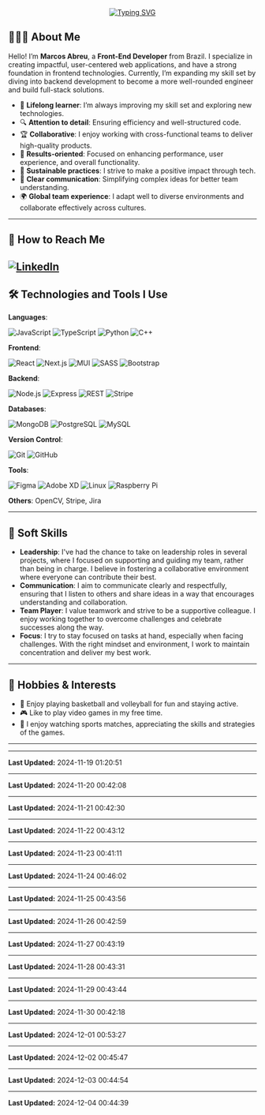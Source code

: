 <div align="center">
  <a href="https://git.io/typing-svg">
    <img src="https://readme-typing-svg.herokuapp.com?font=Fira+Code&size=28&duration=4000&pause=1000&color=F7C51D&center=true&vCenter=true&random=false&width=520&height=50&lines=HI+THERE%2C+I'M+MARCOS!;NICE+TO+MEET+YOU!+%F0%9F%98%89" alt="Typing SVG" />
  </a>
</div>

## 👨🏻‍💻 About Me

Hello! I’m **Marcos Abreu**, a **Front-End Developer** from Brazil. I specialize in creating impactful, user-centered web applications, and have a strong foundation in frontend technologies. Currently, I’m expanding my skill set by diving into backend development to become a more well-rounded engineer and build full-stack solutions.

- 🧠 **Lifelong learner**: I’m always improving my skill set and exploring new technologies.
- 🔍 **Attention to detail**: Ensuring efficiency and well-structured code.
- 🏆 **Collaborative**: I enjoy working with cross-functional teams to deliver high-quality products.
- 🚀 **Results-oriented**: Focused on enhancing performance, user experience, and overall functionality.
- 🌱 **Sustainable practices**: I strive to make a positive impact through tech.
- 💬 **Clear communication**: Simplifying complex ideas for better team understanding.
- 🌍 **Global team experience**: I adapt well to diverse environments and collaborate effectively across cultures.

---

## 📱 How to Reach Me

## <a href="https://www.linkedin.com/in/marcos-abreu-da-silva/"><img src="https://img.shields.io/badge/-LinkedIn-0e76a8?style=flat-square&logo=Linkedin&logoColor=white" alt="LinkedIn"></a>

## 🛠 Technologies and Tools I Use

**Languages**:

![JavaScript](https://img.icons8.com/color/30/javascript.png) ![TypeScript](https://img.icons8.com/color/30/typescript.png) ![Python](https://img.icons8.com/color/30/python.png) ![C++](https://img.icons8.com/color/30/c-plus-plus.png)

**Frontend**:

![React](https://img.icons8.com/color/30/react-native.png) ![Next.js](https://img.icons8.com/color/30/nextjs.png) ![MUI](https://img.icons8.com/color/30/material-ui.png) ![SASS](https://img.icons8.com/color/30/sass.png) ![Bootstrap](https://img.icons8.com/color/30/bootstrap.png)

**Backend**:

![Node.js](https://img.icons8.com/color/30/nodejs.png) ![Express](https://img.icons8.com/color/30/express.png) ![REST](https://img.icons8.com/color/30/api.png) ![Stripe](https://img.icons8.com/ios-filled/30/stripe.png)

**Databases**:

![MongoDB](https://img.icons8.com/color/30/mongodb.png) ![PostgreSQL](https://img.icons8.com/color/30/postgreesql.png) ![MySQL](https://img.icons8.com/color/30/mysql-logo.png)

**Version Control**:

![Git](https://img.icons8.com/color/30/git.png) ![GitHub](https://img.icons8.com/color/30/github.png)

**Tools**:

![Figma](https://img.icons8.com/color/30/figma.png) ![Adobe XD](https://img.icons8.com/color/30/adobe-xd.png) ![Linux](https://img.icons8.com/color/30/linux.png) ![Raspberry Pi](https://img.icons8.com/ios-filled/30/raspberry-pi.png)

**Others**: OpenCV, Stripe, Jira

---


## 💬 Soft Skills

- **Leadership**: I've had the chance to take on leadership roles in several projects, where I focused on supporting and guiding my team, rather than being in charge. I believe in fostering a collaborative environment where everyone can contribute their best.
- **Communication**: I aim to communicate clearly and respectfully, ensuring that I listen to others and share ideas in a way that encourages understanding and collaboration.
- **Team Player**: I value teamwork and strive to be a supportive colleague. I enjoy working together to overcome challenges and celebrate successes along the way.
- **Focus**: I try to stay focused on tasks at hand, especially when facing challenges. With the right mindset and environment, I work to maintain concentration and deliver my best work.

---

## 🎯 **Hobbies & Interests**

- 🏀 Enjoy playing basketball and volleyball for fun and staying active.
- 🎮 Like to play video games in my free time.
- 🏅 I enjoy watching sports matches, appreciating the skills and strategies of the games.

---

---

**Last Updated:** 2024-11-19 01:20:51

---

**Last Updated:** 2024-11-20 00:42:08

---

**Last Updated:** 2024-11-21 00:42:30

---

**Last Updated:** 2024-11-22 00:43:12

---

**Last Updated:** 2024-11-23 00:41:11

---

**Last Updated:** 2024-11-24 00:46:02

---

**Last Updated:** 2024-11-25 00:43:56

---

**Last Updated:** 2024-11-26 00:42:59

---

**Last Updated:** 2024-11-27 00:43:19

---

**Last Updated:** 2024-11-28 00:43:31

---

**Last Updated:** 2024-11-29 00:43:44

---

**Last Updated:** 2024-11-30 00:42:18

---

**Last Updated:** 2024-12-01 00:53:27

---

**Last Updated:** 2024-12-02 00:45:47

---

**Last Updated:** 2024-12-03 00:44:54

---

**Last Updated:** 2024-12-04 00:44:39
